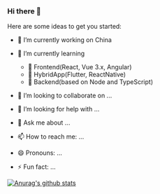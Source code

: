 ### Hi there 👋

Here are some ideas to get you started:

- 🔭 I’m currently working on China
- 🌱 I’m currently learning 
  - 🥇 Frontend(React, Vue 3.x, Angular)
  - 🥈 HybridApp(Flutter, ReactNative)
  - 🥉 Backend(based on Node and TypeScript) 
  
- 👯 I’m looking to collaborate on ...
- 🤔 I’m looking for help with ...
- 💬 Ask me about ...
- 📫 How to reach me: ...
- 😄 Pronouns: ...
- ⚡ Fun fact: ...

[![Anurag's github stats](https://github-readme-stats.vercel.app/api?username=kemplaw)](https://github.com/anuraghazra/github-readme-stats)

